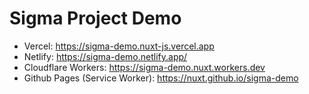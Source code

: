 # Sigma Project Demo


- Vercel: https://sigma-demo.nuxt-js.vercel.app
- Netlify: https://sigma-demo.netlify.app/
- Cloudflare Workers: https://sigma-demo.nuxt.workers.dev
- Github Pages (Service Worker): https://nuxt.github.io/sigma-demo

